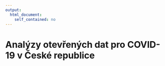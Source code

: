```yaml
---
output: 
  html_document: 
    self_contained: no
---
```

# Analýzy otevřených dat pro COVID-19 v České republice


